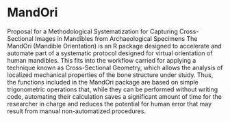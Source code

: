 # MandOri
Proposal for a Methodological Systematization for Capturing Cross-Sectional Images in Mandibles from Archaeological Specimens
The MandOri (Mandible Orientation) is an R package designed to accelerate and automate part of a systematic protocol designed for virtual orientation of human mandibles. This fits into the workflow carried for applying a technique known as Cross-Sectional Geometry, which allows the analysis of localized mechanical properties of the bone structure under study. Thus, the functions included in the MandOri package are based on simple trigonometric operations that, while they can be performed without writing code, automating their calculation saves a significant amount of time for the researcher in charge and reduces the potential for human error that may result from manual non-automatized procedures.